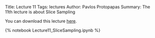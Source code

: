 Title: Lecture 11
Tags: lectures
Author: Pavlos Protopapas
Summary: The 11th lecture is about Slice Sampling

You can download this lecture [here]({filename}/../../notebooks/Lecture11_SliceSampling.ipynb).

{% notebook Lecture11_SliceSampling.ipynb  %}